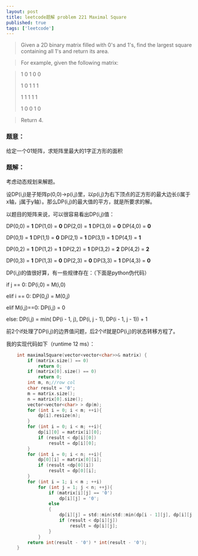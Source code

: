 ```yaml
---
layout: post
title: leetcode题解 problem 221 Maximal Square
published: true
tags: ['leetcode']
---
```


> Given a 2D binary matrix filled with 0's and 1's, find the largest square containing all 1's and return its area.

> For example, given the following matrix:

> 1 0 1 0 0
> 
> 1 0 1 1 1
> 
> 1 1 1 1 1
> 
> 1 0 0 1 0

> Return 4.

### 题意：

给定一个01矩阵，求矩阵里最大的1字正方形的面积


### 题解：

考虑动态规划来解题。

设DP(i,j)是子矩阵p(0,0)->p(i,j)里，以p(i,j)为右下顶点的正方形的最大边长(i属于x轴，j属于y轴）。那么DP(i,j)的最大值的平方，就是所要求的解。

以题目的矩阵来说，可以很容易看出DP(i,j)值：

DP(0,0) = **1**  DP(1,0) = **0**  DP(2,0) = **1**  DP(3,0) = **0**  DP(4,0) = **0**

DP(0,1) = **1**  DP(1,1) = **0**  DP(2,1) = **1**  DP(3,1) = **1**  DP(4,1) = **1**

DP(0,2) = **1**  DP(1,2) = **1**  DP(2,2) = **1**  DP(3,2) = **2**  DP(4,2) = **2**

DP(0,3) = **1**  DP(1,3) = **0**  DP(2,3) = **0**  DP(3,3) = **1**  DP(4,3) = **0**


DP(i,j)的值很好算，有一些规律存在：（下面是python伪代码）

if j == 0: DP(i,0) = M(i,0)

elif i == 0: DP(0,j) = M(0,j)

elif M(i,j)==0: DP(i,j) = 0

else: DP(i,j) = min( DP(i - 1, j), DP(i, j - 1), DP(i - 1, j - 1)) + 1

前2个if处理了DP(i,j)的边界值问题，后2个if就是DP(i,j)的状态转移方程了。

我的实现代码如下（runtime 12 ms）：

```c
	int maximalSquare(vector<vector<char>>& matrix) {
		if (matrix.size() == 0)
			return 0;
		if (matrix[0].size() == 0)
			return 0;
		int m, n;//row col
		char result = '0';
		m = matrix.size();
		n = matrix[0].size();
		vector<vector<char> > dp(m);
		for (int i = 0; i < m; ++i){
			dp[i].resize(n);
		}
		for (int i = 0; i < m; ++i){
			dp[i][0] = matrix[i][0];
			if (result < dp[i][0])
				result = dp[i][0];
		}
		for (int i = 0; i < n; ++i){
			dp[0][i] = matrix[0][i];
			if (result <dp[0][i])
				result = dp[0][i];
		}
		for (int i = 1; i < m ; ++i)
			for (int j = 1; j < n; ++j){
				if (matrix[i][j] == '0')
					dp[i][j] = '0';
				else
				{
					dp[i][j] = std::min(std::min(dp[i - 1][j], dp[i][j - 1]), dp[i - 1][j - 1]) + 1;
					if (result < dp[i][j])
						result = dp[i][j];
				}
			}
		return int(result - '0') * int(result - '0');
	}
```